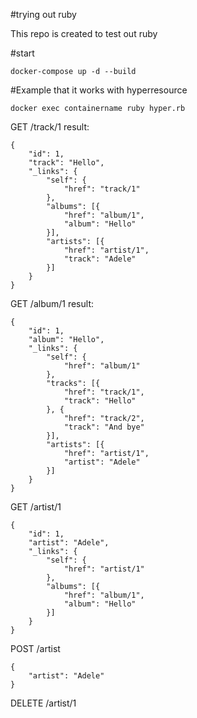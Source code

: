 #trying out ruby

This repo is created to test out ruby

#start
````
docker-compose up -d --build
````


#Example that it works with hyperresource
````
docker exec containername ruby hyper.rb
````

GET /track/1
result:
````
{
	"id": 1,
	"track": "Hello",
	"_links": {
		"self": {
			"href": "track/1"
		},
		"albums": [{
			"href": "album/1",
			"album": "Hello"
		}],
		"artists": [{
			"href": "artist/1",
			"track": "Adele"
		}]
	}
}
````

GET /album/1
result:
````
{
	"id": 1,
	"album": "Hello",
	"_links": {
		"self": {
			"href": "album/1"
		},
		"tracks": [{
			"href": "track/1",
			"track": "Hello"
		}, {
			"href": "track/2",
			"track": "And bye"
		}],
		"artists": [{
			"href": "artist/1",
			"artist": "Adele"
		}]
	}
}
````

GET /artist/1
````
{
	"id": 1,
	"artist": "Adele",
	"_links": {
		"self": {
			"href": "artist/1"
		},
		"albums": [{
			"href": "album/1",
			"album": "Hello"
		}]
	}
}
````

POST /artist
````
{
	"artist": "Adele"
}
````

DELETE /artist/1